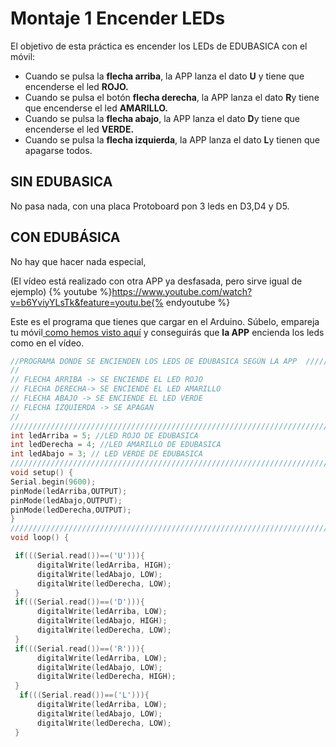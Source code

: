 
# Montaje 1 Encender LEDs

El objetivo de esta práctica es encender los LEDs de EDUBASICA con el móvil:

- Cuando se pulsa la **flecha arriba**, la APP lanza el dato **U** y tiene que encenderse el led **ROJO.**
- Cuando se pulsa el botón **flecha derecha**, la APP lanza el dato **R**y tiene que encenderse el led **AMARILLO.**
- Cuando se pulsa la **flecha abajo**, la APP lanza el dato **D**y tiene que encenderse el led **VERDE.**
- Cuando se pulsa la **flecha izquierda**, la APP lanza el dato **L**y tienen que apagarse todos.

## SIN EDUBASICA
No pasa nada, con una placa Protoboard pon 3 leds en D3,D4 y D5.



## CON EDUBÁSICA
No hay que hacer nada especial, 

(El vídeo está realizado con otra APP ya desfasada, pero sirve igual de ejemplo)
{% youtube %}https://www.youtube.com/watch?v=b6YviyYLsTk&feature=youtu.be{% endyoutube %}

Este es el programa que tienes que cargar en el Arduino. Súbelo, empareja tu móvil[ como hemos visto aquí](vincular_mvil.html) y conseguirás que **la APP** encienda los leds como en el vídeo.

```cpp
//PROGRAMA DONDE SE ENCIENDEN LOS LEDS DE EDUBASICA SEGÚN LA APP  ///////////////////
//
// FLECHA ARRIBA -> SE ENCIENDE EL LED ROJO
// FLECHA DERECHA-> SE ENCIENDE EL LED AMARILLO
// FLECHA ABAJO -> SE ENCIENDE EL LED VERDE
// FLECHA IZQUIERDA -> SE APAGAN
//
///////////////////////////////////////////////////////////////////////////////////////////////
int ledArriba = 5; //LED ROJO DE EDUBASICA
int ledDerecha = 4; //LED AMARILLO DE EDUBASICA
int ledAbajo = 3; // LED VERDE DE EDUBASICA
//////////////////////////////////////////////////////////////////////////////////////////////
void setup() {
Serial.begin(9600);
pinMode(ledArriba,OUTPUT);
pinMode(ledAbajo,OUTPUT);
pinMode(ledDerecha,OUTPUT);
}
/////////////////////////////////////////////////////////////////////////////////////////////////////
void loop() {

 if(((Serial.read())==('U'))){
      digitalWrite(ledArriba, HIGH);
      digitalWrite(ledAbajo, LOW);
      digitalWrite(ledDerecha, LOW);
 }
 if(((Serial.read())==('D'))){
      digitalWrite(ledArriba, LOW);
      digitalWrite(ledAbajo, HIGH);
      digitalWrite(ledDerecha, LOW);
 }
 if(((Serial.read())==('R'))){
      digitalWrite(ledArriba, LOW);
      digitalWrite(ledAbajo, LOW);
      digitalWrite(ledDerecha, HIGH);
 }
  if(((Serial.read())==('L'))){
      digitalWrite(ledArriba, LOW);
      digitalWrite(ledAbajo, LOW);
      digitalWrite(ledDerecha, LOW);
 }
 
```